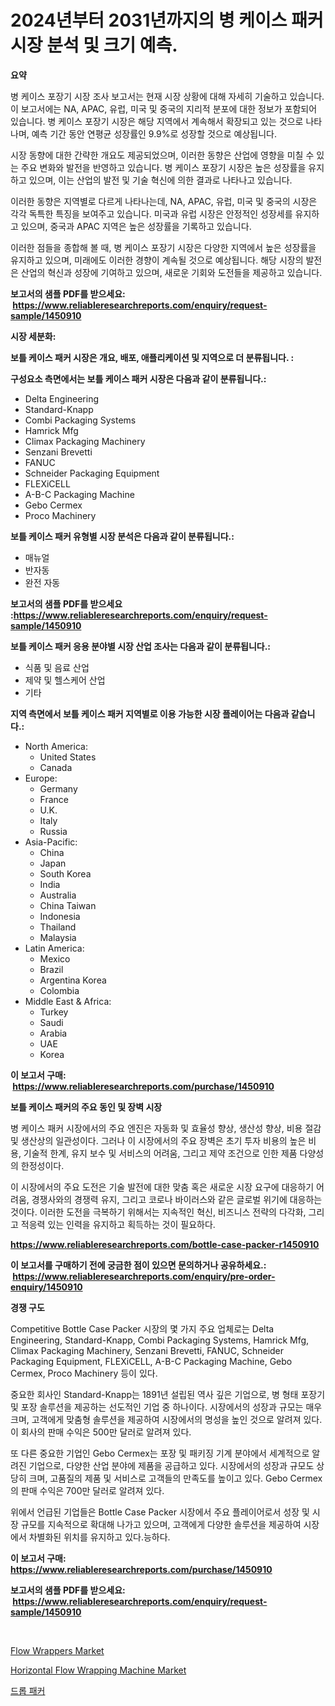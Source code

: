 <p><h1>2024년부터 2031년까지의 병 케이스 패커 시장 분석 및 크기 예측.</h1></p><p><strong>요약</strong></p>
<p><p>병 케이스 포장기 시장 조사 보고서는 현재 시장 상황에 대해 자세히 기술하고 있습니다. 이 보고서에는 NA, APAC, 유럽, 미국 및 중국의 지리적 분포에 대한 정보가 포함되어 있습니다. 병 케이스 포장기 시장은 해당 지역에서 계속해서 확장되고 있는 것으로 나타나며, 예측 기간 동안 연평균 성장률인 9.9%로 성장할 것으로 예상됩니다.</p><p>시장 동향에 대한 간략한 개요도 제공되었으며, 이러한 동향은 산업에 영향을 미칠 수 있는 주요 변화와 발전을 반영하고 있습니다. 병 케이스 포장기 시장은 높은 성장률을 유지하고 있으며, 이는 산업의 발전 및 기술 혁신에 의한 결과로 나타나고 있습니다.</p><p>이러한 동향은 지역별로 다르게 나타나는데, NA, APAC, 유럽, 미국 및 중국의 시장은 각각 독특한 특징을 보여주고 있습니다. 미국과 유럽 시장은 안정적인 성장세를 유지하고 있으며, 중국과 APAC 지역은 높은 성장률을 기록하고 있습니다.</p><p>이러한 점들을 종합해 볼 때, 병 케이스 포장기 시장은 다양한 지역에서 높은 성장률을 유지하고 있으며, 미래에도 이러한 경향이 계속될 것으로 예상됩니다. 해당 시장의 발전은 산업의 혁신과 성장에 기여하고 있으며, 새로운 기회와 도전들을 제공하고 있습니다.</p></p>
<p><strong>보고서의 샘플 PDF를 받으세요: &nbsp;<a href="https://www.reliableresearchreports.com/enquiry/request-sample/1450910">https://www.reliableresearchreports.com/enquiry/request-sample/1450910</a></strong></p>
<p><strong>시장 세분화:</strong></p>
<p><strong> 보틀 케이스 패커 시장은 개요, 배포, 애플리케이션 및 지역으로 더 분류됩니다. :</strong></p>
<p><strong>구성요소 측면에서는 보틀 케이스 패커 시장은 다음과 같이 분류됩니다.:</strong></p>
<p><ul><li>Delta Engineering</li><li>Standard-Knapp</li><li>Combi Packaging Systems</li><li>Hamrick Mfg</li><li>Climax Packaging Machinery</li><li>Senzani Brevetti</li><li>FANUC</li><li>Schneider Packaging Equipment</li><li>FLEXiCELL</li><li>A-B-C Packaging Machine</li><li>Gebo Cermex</li><li>Proco Machinery</li></ul></p>
<p><strong> 보틀 케이스 패커 유형별 시장 분석은 다음과 같이 분류됩니다.:</strong></p>
<p><ul><li>매뉴얼</li><li>반자동</li><li>완전 자동</li></ul></p>
<p><strong>보고서의 샘플 PDF를 받으세요 :<a href="https://www.reliableresearchreports.com/enquiry/request-sample/1450910">https://www.reliableresearchreports.com/enquiry/request-sample/1450910</a></strong></p>
<p><strong> 보틀 케이스 패커 응용 분야별 시장 산업 조사는 다음과 같이 분류됩니다.:</strong></p>
<p><ul><li>식품 및 음료 산업</li><li>제약 및 헬스케어 산업</li><li>기타</li></ul></p>
<p><strong>지역 측면에서 보틀 케이스 패커 지역별로 이용 가능한 시장 플레이어는 다음과 같습니다.:</strong></p>
<p><ul>
    <li>
        North America:
        <ul>
            <li>United States</li>
            <li>Canada</li>
        </ul>
    </li>
    <li>
        Europe:
        <ul>
            <li>Germany</li>
            <li>France</li>
            <li>U.K.</li>
            <li>Italy</li>
            <li>Russia</li>
        </ul>
    </li>
    <li>
        Asia-Pacific:
        <ul>
            <li>China</li>
            <li>Japan</li>
            <li>South Korea</li>
            <li>India</li>
            <li>Australia</li>
            <li>China Taiwan</li>
            <li>Indonesia</li>
            <li>Thailand</li>
            <li>Malaysia</li>
        </ul>
    </li>
    <li>
        Latin America:
        <ul>
            <li>Mexico</li>
            <li>Brazil</li>
            <li>Argentina Korea</li>
            <li>Colombia</li>
        </ul>
    </li>
    <li>
        Middle East & Africa:
        <ul>
            <li>Turkey</li>
            <li>Saudi</li>
            <li>Arabia</li>
            <li>UAE</li>
            <li>Korea</li>
        </ul>
    </li>
    </ul></p>
<p><strong>이 보고서 구매: &nbsp;<a href="https://www.reliableresearchreports.com/purchase/1450910">https://www.reliableresearchreports.com/purchase/1450910</a></strong></p>
<p><strong>보틀 케이스 패커의 주요 동인 및 장벽 시장</strong></p>
<p><p>병 케이스 패커 시장에서의 주요 엔진은 자동화 및 효율성 향상, 생산성 향상, 비용 절감 및 생산상의 일관성이다. 그러나 이 시장에서의 주요 장벽은 초기 투자 비용의 높은 비용, 기술적 한계, 유지 보수 및 서비스의 어려움, 그리고 제약 조건으로 인한 제품 다양성의 한정성이다.</p><p>이 시장에서의 주요 도전은 기술 발전에 대한 맞춤 혹은 새로운 시장 요구에 대응하기 어려움, 경쟁사와의 경쟁력 유지, 그리고 코로나 바이러스와 같은 글로벌 위기에 대응하는 것이다. 이러한 도전을 극복하기 위해서는 지속적인 혁신, 비즈니스 전략의 다각화, 그리고 적응력 있는 인력을 유지하고 획득하는 것이 필요하다.</p></p>
<p><strong><a href="https://www.reliableresearchreports.com/bottle-case-packer-r1450910">https://www.reliableresearchreports.com/bottle-case-packer-r1450910</a></strong></p>
<p><strong>이 보고서를 구매하기 전에 궁금한 점이 있으면 문의하거나 공유하세요.: &nbsp;<a href="https://www.reliableresearchreports.com/enquiry/pre-order-enquiry/1450910">https://www.reliableresearchreports.com/enquiry/pre-order-enquiry/1450910</a></strong></p>
<p><strong>경쟁 구도</strong></p>
<p><p>Competitive Bottle Case Packer 시장의 몇 가지 주요 업체로는 Delta Engineering, Standard-Knapp, Combi Packaging Systems, Hamrick Mfg, Climax Packaging Machinery, Senzani Brevetti, FANUC, Schneider Packaging Equipment, FLEXiCELL, A-B-C Packaging Machine, Gebo Cermex, Proco Machinery 등이 있다.</p><p>중요한 회사인 Standard-Knapp는 1891년 설립된 역사 깊은 기업으로, 병 형태 포장기 및 포장 솔루션을 제공하는 선도적인 기업 중 하나이다. 시장에서의 성장과 규모는 매우 크며, 고객에게 맞춤형 솔루션을 제공하여 시장에서의 명성을 높인 것으로 알려져 있다. 이 회사의 판매 수익은 500만 달러로 알려져 있다.</p><p>또 다른 중요한 기업인 Gebo Cermex는 포장 및 패키징 기계 분야에서 세계적으로 알려진 기업으로, 다양한 산업 분야에 제품을 공급하고 있다. 시장에서의 성장과 규모도 상당히 크며, 고품질의 제품 및 서비스로 고객들의 만족도를 높이고 있다. Gebo Cermex의 판매 수익은 700만 달러로 알려져 있다.</p><p>위에서 언급된 기업들은 Bottle Case Packer 시장에서 주요 플레이어로서 성장 및 시장 규모를 지속적으로 확대해 나가고 있으며, 고객에게 다양한 솔루션을 제공하여 시장에서 차별화된 위치를 유지하고 있다.능하다.</p></p>
<p><strong>이 보고서 구매: &nbsp; <a href="https://www.reliableresearchreports.com/purchase/1450910">https://www.reliableresearchreports.com/purchase/1450910</a></strong></p>
<p><strong>보고서의 샘플 PDF를 받으세요: &nbsp;<a href="https://www.reliableresearchreports.com/enquiry/request-sample/1450910">https://www.reliableresearchreports.com/enquiry/request-sample/1450910</a></strong><strong></strong></p>
<p>&nbsp;</p>
<p><p><a href="https://github.com/edytherolanlouisejk1miz0wig/Market-Research-Report-List-2/blob/main/flow-wrappers-market.md">Flow Wrappers Market</a></p><p><a href="https://github.com/peachesmcdowel1/Market-Research-Report-List-2/blob/main/horizontal-flow-wrapping-machine-market.md">Horizontal Flow Wrapping Machine Market</a></p><p><a href="https://github.com/LanceOlsotn8978/Market-Research-Report-List-1/blob/main/662654220606.md">드롭 패커</a></p></p>